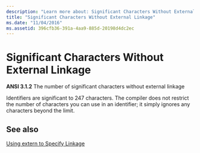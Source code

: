 ```yaml
---
description: "Learn more about: Significant Characters Without External Linkage"
title: "Significant Characters Without External Linkage"
ms.date: "11/04/2016"
ms.assetid: 396cfb36-391a-4aa9-885d-20198d4dc2ec
---
```

# Significant Characters Without External Linkage

**ANSI 3.1.2** The number of significant characters without external linkage

Identifiers are significant to 247 characters. The compiler does not restrict the number of characters you can use in an identifier; it simply ignores any characters beyond the limit.

## See also

[Using extern to Specify Linkage](../cpp/extern-cpp.md)
